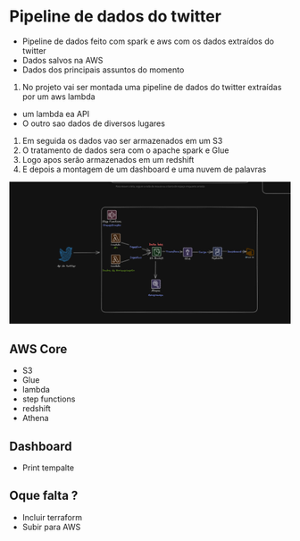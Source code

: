# **Pipeline de dados do twitter**

- Pipeline de dados feito com spark e aws com os dados extraídos do twitter
- Dados salvos na AWS
- Dados dos principais assuntos do momento

1. No projeto vai ser montada uma pipeline de dados do twitter extraídas por um aws lambda

- um lambda ea API
- O outro sao dados de diversos lugares

1. Em seguida os dados vao ser armazenados em um S3
2. O tratamento de dados sera com o apache spark e Glue
3. Logo apos serão armazenados em um redshift
4. E depois a montagem de um dashboard e uma nuvem de palavras

![Alt text](Mapping/Diagrama.png)

## AWS Core

- S3
- Glue
- lambda
- step functions
- redshift
- Athena

## Dashboard

- Print tempalte

## Oque falta ?

- Incluir terraform
- Subir para AWS
